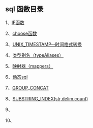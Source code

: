 ## sql 函数目录

1、[IF函数](https://github.com/smwcomeon/JavaNotes/blob/master/sql/sql%E5%87%BD%E6%95%B0.md#if%E5%87%BD%E6%95%B0)

2、[choose函数](https://github.com/smwcomeon/JavaNotes/blob/master/sql/sql%E5%87%BD%E6%95%B0.md#choose)

3、[UNIX_TIMESTAMP--时间格式转换](https://github.com/smwcomeon/JavaNotes/blob/master/sql/sql%E5%87%BD%E6%95%B0.md#unix_timestamp--%E6%97%B6%E9%97%B4%E6%A0%BC%E5%BC%8F%E8%BD%AC%E6%8D%A2)

4、[类型别名（typeAliases）](https://github.com/smwcomeon/JavaNotes/blob/master/sql/Mybatis.md#%E7%B1%BB%E5%9E%8B%E5%88%AB%E5%90%8Dtypealiases)

5、[映射器（mappers）](https://github.com/smwcomeon/JavaNotes/blob/master/sql/Mybatis.md#%E6%98%A0%E5%B0%84%E5%99%A8mappers)

6、[动态sql](https://mybatis.org/mybatis-3/zh/dynamic-sql.html)

7、[GROUP_CONCAT](https://github.com/smwcomeon/JavaNotes/blob/master/sql/sql%E5%87%BD%E6%95%B0.md#group_concat%E5%90%88%E5%B9%B6%E5%87%BD%E6%95%B0)

8、[SUBSTRING_INDEX(str,delim,count)](https://github.com/smwcomeon/JavaNotes/blob/master/sql/sql%E5%87%BD%E6%95%B0.md#substring_indexstrdelimcount)

9、[]()

10、[]()
